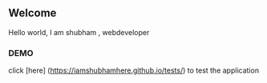 ## Welcome

Hello world, I am shubham , webdeveloper


### DEMO

click [here] (https://iamshubhamhere.github.io/tests/) to test the application



<br />

